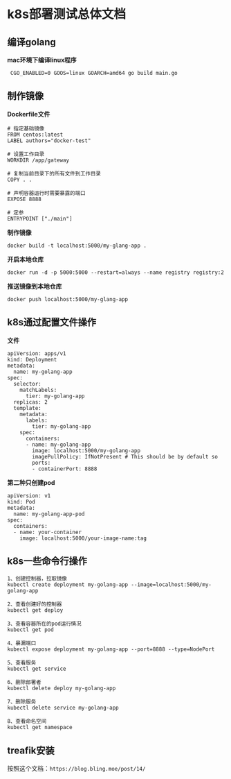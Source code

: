 # k8s部署测试总体文档

## 编译golang
**mac环境下编译linux程序**
```
 CGO_ENABLED=0 GOOS=linux GOARCH=amd64 go build main.go
```

## 制作镜像
**Dockerfile文件**
```
# 指定基础镜像
FROM centos:latest
LABEL authors="docker-test"

# 设置工作目录
WORKDIR /app/gateway

# 复制当前目录下的所有文件到工作目录
COPY . .

# 声明容器运行时需要暴露的端口
EXPOSE 8888

# 定参
ENTRYPOINT ["./main"]
```
**制作镜像**
```
docker build -t localhost:5000/my-glang-app .
```
**开启本地仓库**
```
docker run -d -p 5000:5000 --restart=always --name registry registry:2
```
**推送镜像到本地仓库**
```
docker push localhost:5000/my-glang-app
```

## k8s通过配置文件操作
**文件**
```
apiVersion: apps/v1
kind: Deployment
metadata:
  name: my-golang-app
spec:
  selector:
    matchLabels:
      tier: my-golang-app
  replicas: 2
  template:
    metadata:
      labels:
        tier: my-golang-app
    spec:
      containers:
      - name: my-golang-app
        image: localhost:5000/my-golang-app
        imagePullPolicy: IfNotPresent # This should be by default so
        ports:
        - containerPort: 8888
```
**第二种只创建pod**
```
apiVersion: v1
kind: Pod
metadata:
  name: my-golang-app-pod
spec:
  containers:
  - name: your-container
    image: localhost:5000/your-image-name:tag

```
## k8s一些命令行操作
```
1、创建控制器，拉取镜像
kubectl create deployment my-golang-app --image=localhost:5000/my-golang-app

2、查看创建好的控制器
kubectl get deploy

3、查看容器所在的pod运行情况
kubectl get pod

4、暴漏端口
kubectl expose deployment my-golang-app --port=8888 --type=NodePort

5、查看服务
kubectl get service

6、删除部署者
kubectl delete deploy my-golang-app

7、删除服务
kubectl delete service my-golang-app

8、查看命名空间
kubectl get namespace
```

## treafik安装
按照这个文档：`https://blog.bling.moe/post/14/`













